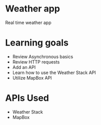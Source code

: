 # Weather app
Real time weather app

# Learning goals
* Review Asynchronous basics
* Review HTTP requests
* Add an API
* Learn how to use the Weather Stack API
* Utilize MapBox API

# APIs Used
* Weather Stack
* MapBox
